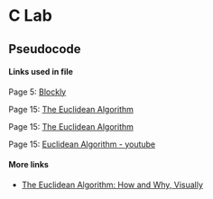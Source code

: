 # C Lab
## Pseudocode

#### Links used in file

Page 5: [Blockly](https://blockly-demo.appspot.com/static/demos/code/index.html)

Page 15: [The Euclidean Algorithm](https://www.khanacademy.org/computing/computer-science/cryptography/modarithmetic/a/the-euclidean-algorithm)

Page 15: [The Euclidean Algorithm](https://www.algorithm-archive.org/contents/euclidean_algorithm/euclidean_algorithm.html)

Page 15: [Euclidean Algorithm - youtube](https://www.youtube.com/watch?v=h86RzlyHfUE&feature=youtu.be)

#### More links

- [The Euclidean Algorithm: How and Why, Visually](https://www.youtube.com/watch?v=Jwf6ncRmhPg)

